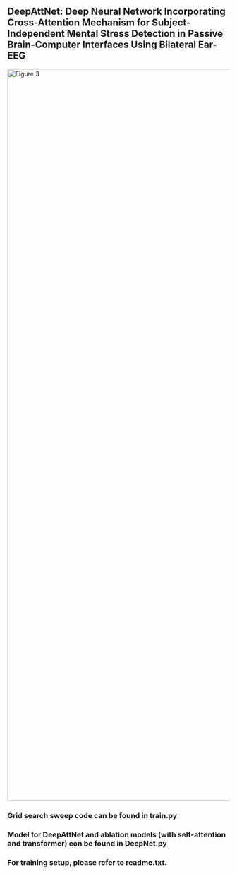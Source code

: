 ## DeepAttNet: Deep Neural Network Incorporating Cross-Attention Mechanism for Subject-Independent Mental Stress Detection in Passive Brain-Computer Interfaces Using Bilateral Ear-EEG
<img width="4400" height="1656" alt="Figure 3" src="https://github.com/user-attachments/assets/5b605f0b-b5b3-4561-af0d-f24bca10e123" />

### Grid search sweep code can be found in train.py
### Model for DeepAttNet and ablation models (with self-attention and transformer) con be found in DeepNet.py
### For training setup, please refer to readme.txt.
